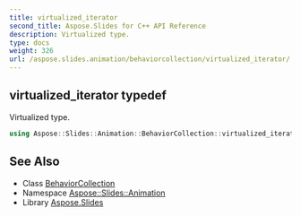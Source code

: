 ```yaml
---
title: virtualized_iterator
second_title: Aspose.Slides for C++ API Reference
description: Virtualized type.
type: docs
weight: 326
url: /aspose.slides.animation/behaviorcollection/virtualized_iterator/
---
```

## virtualized_iterator typedef


Virtualized type.

```cpp
using Aspose::Slides::Animation::BehaviorCollection::virtualized_iterator =  typename iterator_holder_type::virtualized_iterator
```

## See Also

* Class [BehaviorCollection](../)
* Namespace [Aspose::Slides::Animation](../../)
* Library [Aspose.Slides](../../../)